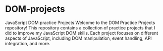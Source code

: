 # DOM-projects

JavaScript DOM practice Projects
Welcome to the DOM Practice Projects repository! This repository contains a collection of practice projects that I did to  improve my  JavaScript DOM skills. Each project focuses on different aspects of JavaScript, including DOM manipulation, event handling, API integration, and more.
